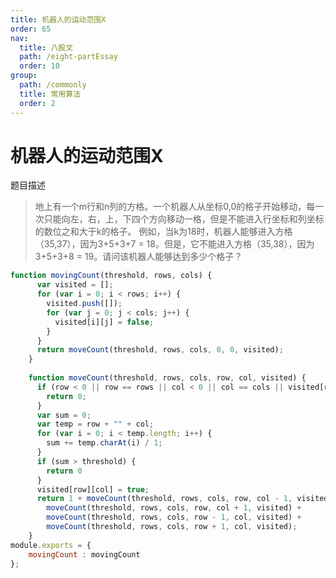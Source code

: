 ```yaml
---
title: 机器人的运动范围X
order: 65
nav:
  title: 八股文
  path: /eight-partEssay
  order: 10
group:
  path: /commonly
  title: 常用算法
  order: 2
---
```



机器人的运动范围X
===


题目描述

>地上有一个m行和n列的方格。一个机器人从坐标0,0的格子开始移动，每一次只能向左，右，上，下四个方向移动一格，但是不能进入行坐标和列坐标的数位之和大于k的格子。 例如，当k为18时，机器人能够进入方格（35,37），因为3+5+3+7 = 18。但是，它不能进入方格（35,38），因为3+5+3+8 = 19。请问该机器人能够达到多少个格子？


```js
function movingCount(threshold, rows, cols) {
      var visited = [];
      for (var i = 0; i < rows; i++) {
        visited.push([]);
        for (var j = 0; j < cols; j++) {
          visited[i][j] = false;
        }
      }
      return moveCount(threshold, rows, cols, 0, 0, visited);
    }
 
    function moveCount(threshold, rows, cols, row, col, visited) {
      if (row < 0 || row == rows || col < 0 || col == cols || visited[row][col]) {
        return 0;
      }
      var sum = 0;
      var temp = row + "" + col;
      for (var i = 0; i < temp.length; i++) {
        sum += temp.charAt(i) / 1;
      }
      if (sum > threshold) {
        return 0
      }
      visited[row][col] = true;
      return 1 + moveCount(threshold, rows, cols, row, col - 1, visited) +
        moveCount(threshold, rows, cols, row, col + 1, visited) +
        moveCount(threshold, rows, cols, row - 1, col, visited) +
        moveCount(threshold, rows, cols, row + 1, col, visited);
    }
module.exports = {
    movingCount : movingCount
};
```

